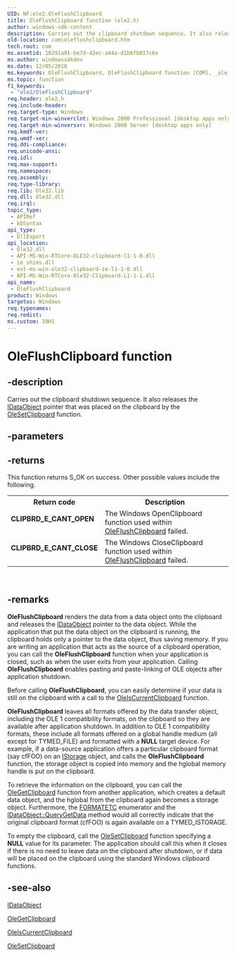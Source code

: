 ```yaml
---
UID: NF:ole2.OleFlushClipboard
title: OleFlushClipboard function (ole2.h)
author: windows-sdk-content
description: Carries out the clipboard shutdown sequence. It also releases the IDataObject pointer that was placed on the clipboard by the OleSetClipboard function.
old-location: com\oleflushclipboard.htm
tech.root: com
ms.assetid: 18291a91-be7d-42ec-a44a-d1bbfb017c6e
ms.author: windowssdkdev
ms.date: 12/05/2018
ms.keywords: OleFlushClipboard, OleFlushClipboard function [COM], _ole_OleFlushClipboard, com.oleflushclipboard, ole2/OleFlushClipboard
ms.topic: function
f1_keywords: 
 - "ole2/OleFlushClipboard"
req.header: ole2.h
req.include-header: 
req.target-type: Windows
req.target-min-winverclnt: Windows 2000 Professional [desktop apps only]
req.target-min-winversvr: Windows 2000 Server [desktop apps only]
req.kmdf-ver: 
req.umdf-ver: 
req.ddi-compliance: 
req.unicode-ansi: 
req.idl: 
req.max-support: 
req.namespace: 
req.assembly: 
req.type-library: 
req.lib: Ole32.lib
req.dll: Ole32.dll
req.irql: 
topic_type:
 - APIRef
 - kbSyntax
api_type:
 - DllExport
api_location:
 - Ole32.dll
 - API-MS-Win-RTCore-OLE32-clipboard-l1-1-0.dll
 - ie_shims.dll
 - ext-ms-win-ole32-clipboard-ie-l1-1-0.dll
 - API-MS-Win-RTCore-Ole32-Clipboard-L1-1-1.dll
api_name:
 - OleFlushClipboard
product: Windows
targetos: Windows
req.typenames: 
req.redist: 
ms.custom: 19H1
---
```


# OleFlushClipboard function


## -description


Carries out the clipboard shutdown sequence. It also releases the <a href="https://docs.microsoft.com/windows/desktop/api/objidl/nn-objidl-idataobject">IDataObject</a> pointer that was placed on the clipboard by the <a href="https://docs.microsoft.com/windows/desktop/api/ole2/nf-ole2-olesetclipboard">OleSetClipboard</a> function.


## -parameters






## -returns



This function returns S_OK on success. Other possible values include the following.

<table>
<tr>
<th>Return code</th>
<th>Description</th>
</tr>
<tr>
<td width="40%">
<dl>
<dt><b>CLIPBRD_E_CANT_OPEN</b></dt>
</dl>
</td>
<td width="60%">
The Windows OpenClipboard function used within <a href="https://docs.microsoft.com/windows/desktop/api/ole2/nf-ole2-oleflushclipboard">OleFlushClipboard</a> failed.

</td>
</tr>
<tr>
<td width="40%">
<dl>
<dt><b>CLIPBRD_E_CANT_CLOSE</b></dt>
</dl>
</td>
<td width="60%">
The Windows CloseClipboard function used within <a href="https://docs.microsoft.com/windows/desktop/api/ole2/nf-ole2-oleflushclipboard">OleFlushClipboard</a> failed.

</td>
</tr>
</table>
 




## -remarks



<b>OleFlushClipboard</b> renders the data from a data object onto the clipboard and releases the <a href="https://docs.microsoft.com/windows/desktop/api/objidl/nn-objidl-idataobject">IDataObject</a> pointer to the data object. While the application that put the data object on the clipboard is running, the clipboard holds only a pointer to the data object, thus saving memory. If you are writing an application that acts as the source of a clipboard operation, you can call the <b>OleFlushClipboard</b> function when your application is closed, such as when the user exits from your application. Calling <b>OleFlushClipboard</b> enables pasting and paste-linking of OLE objects after application shutdown.

Before calling <b>OleFlushClipboard</b>, you can easily determine if your data is still on the clipboard with a call to the <a href="https://docs.microsoft.com/windows/desktop/api/ole2/nf-ole2-oleiscurrentclipboard">OleIsCurrentClipboard</a> function.

<b>OleFlushClipboard</b> leaves all formats offered by the data transfer object, including the OLE 1 compatibility formats, on the clipboard so they are available after application shutdown. In addition to OLE 1 compatibility formats, these include all formats offered on a global handle medium (all except for TYMED_FILE) and formatted with a <b>NULL</b> target device. For example, if a data-source application offers a particular clipboard format (say cfFOO) on an <a href="https://docs.microsoft.com/windows/desktop/api/objidl/nn-objidl-istorage">IStorage</a> object, and calls the <b>OleFlushClipboard</b> function, the storage object is copied into memory and the hglobal memory handle is put on the clipboard.

To retrieve the information on the clipboard, you can call the <a href="https://docs.microsoft.com/windows/desktop/api/ole2/nf-ole2-olegetclipboard">OleGetClipboard</a> function from another application, which creates a default data object, and the hglobal from the clipboard again becomes a storage object. Furthermore, the <a href="https://docs.microsoft.com/windows/desktop/api/objidl/ns-objidl-formatetc">FORMATETC</a> enumerator and the <a href="https://docs.microsoft.com/windows/desktop/api/objidl/nf-objidl-idataobject-querygetdata">IDataObject::QueryGetData</a> method would all correctly indicate that the original clipboard format (cfFOO) is again available on a TYMED_ISTORAGE.

To empty the clipboard, call the <a href="https://docs.microsoft.com/windows/desktop/api/ole2/nf-ole2-olesetclipboard">OleSetClipboard</a> function specifying a <b>NULL</b> value for its parameter. The application should call this when it closes if there is no need to leave data on the clipboard after shutdown, or if data will be placed on the clipboard using the standard Windows clipboard functions.




## -see-also




<a href="https://docs.microsoft.com/windows/desktop/api/objidl/nn-objidl-idataobject">IDataObject</a>



<a href="https://docs.microsoft.com/windows/desktop/api/ole2/nf-ole2-olegetclipboard">OleGetClipboard</a>



<a href="https://docs.microsoft.com/windows/desktop/api/ole2/nf-ole2-oleiscurrentclipboard">OleIsCurrentClipboard</a>



<a href="https://docs.microsoft.com/windows/desktop/api/ole2/nf-ole2-olesetclipboard">OleSetClipboard</a>
 

 

